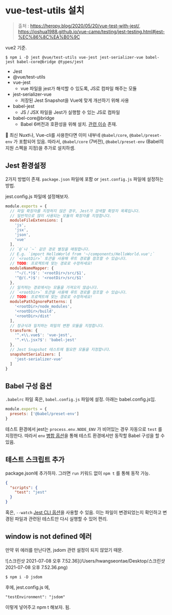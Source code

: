 # vue-test-utils 설치

> 출처 : https://heropy.blog/2020/05/20/vue-test-with-jest/, https://joshua1988.github.io/vue-camp/testing/jest-testing.html#jest-%EC%86%8C%EA%B0%9C

vue2 기준.

```shell
$ npm i -D jest @vue/test-utils vue-jest jest-serializer-vue babel-jest babel-core@bridge @types/jest
```

- Jest
- @vue/test-utils
- vue-jest
  - vue 파일을 jest가 해석할 수 있도록, JS로 컴파일 해주는 모듈
- jest-serializer-vue
  - 저장된 Jest Snapshot을 Vue에 맞게 개선하기 위해 사용
- babel-jest
  - JS / JSX 파일을 Jest가 실행할 수 있는 JS로 컴파일
- babel-core@bridge
  - Babel 6버전과 호환성을 위해 설치. [관련 이슈](https://github.com/facebook/jest/issues/6913#issuecomment-417637086) 존재.

📌 최신 Nuxt나, Vue-cli를 사용한다면 이미 내부네 `@babel/core`, `@babel/preset-env` 가 포함되어 있음. 따라서, `@babel/core` (7버전), `@babel/preset-env` (Babel의 지원 스펙을 지정)을 추가로 설치하셈.



## Jest 환경설정

2가지 방법이 존재. `package.json` 파일에 포함 or `jest.config.js` 파일에 설정하는 방법.

jest.config.js 파일에 설정해보자.

```js
module.exports = {
  // 파일 확장자를 지정하지 않은 경우, Jest가 검색할 확장자 목록입니다.
  // 일반적으로 많이 사용되는 모듈의 확장자를 지정합니다.
  moduleFileExtensions: [
    'js',
    'jsx',
    'json',
    'vue'
  ],
  // `@`나 `~` 같은 경로 별칭을 매핑합니다.
  // E.g. `import HelloWorld from '~/components/HelloWorld.vue';`
  // `<rootDir>` 토큰을 사용해 루트 경로를 참조할 수 있습니다.
  // TODO: 프로젝트에 맞는 경로로 수정하세요!
  moduleNameMapper: {
    '^~/(.*)$': '<rootDir>/src/$1',
    '^@/(.*)$': '<rootDir>/src/$1'
  },
  // 일치하는 경로에서는 모듈을 가져오지 않습니다.
  // `<rootDir>` 토큰을 사용해 루트 경로를 참조할 수 있습니다.
  // TODO: 프로젝트에 맞는 경로로 수정하세요!
  modulePathIgnorePatterns: [
    '<rootDir>/node_modules',
    '<rootDir>/build',
    '<rootDir>/dist'
  ],
  // 정규식과 일치하는 파일의 변환 모듈을 지정합니다.
  transform: {
    '^.+\\.vue$': 'vue-jest',
    '^.+\\.jsx?$': 'babel-jest'
  },
  // Jest Snapshot 테스트에 필요한 모듈을 지정합니다.
  snapshotSerializers: [
    'jest-serializer-vue'
  ]
}
```



## Babel 구성 옵션

`.babelrc` 파일 혹은, `babel.config.js` 파일에 설정. 아래는 babel.config.js임.

```js
module.exports = {
  presets: ['@babel/preset-env']
}
```

테스트 환경에서 jest는 `process.env.NODE_ENV` 가 비어있는 경우 자동으로 `test` 를 지정한다. 따라서 `env` [병합 옵션](https://babeljs.io/docs/en/options#env)을 통해 테스트 환경에서만 동작할 Babel 구성을 할 수 있음.



## 테스트 스크립트 추가

package.json에 추가하자. 그러면 `run` 키워드 없이 `npm t` 를 통해 동작 가능.

```json
{
  "scripts": {
    "test": "jest"
  }
}
```

혹은, `--watch` [Jest CLI 옵션](https://jestjs.io/docs/en/cli#--watch)을 사용할 수 있음.
이는 파일이 변경되었는지 확인하고 변경된 파일과 관련된 테스트만 다시 실행할 수 있어 편리.



## window is not defined 에러

만약 위 에러를 만난다면, jsdom 관련 설정이 되지 않았기 때문.

![스크린샷 2021-07-08 오후 7.52.36](/Users/hwangseontae/Desktop/스크린샷 2021-07-08 오후 7.52.36.png)

```shell
$ npm i -D jsdom
```

후에, jest.config.js 에,

```
"testEnvironment": "jsdom"
```

이렇게 넣어주고 npm t 해보자. 됨.